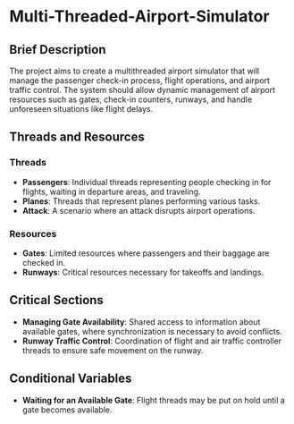 # Multi-Threaded-Airport-Simulator  

## Brief Description

The project aims to create a multithreaded airport simulator that will manage the passenger check-in process, flight operations, and airport traffic control. The system should allow dynamic management of airport resources such as gates, check-in counters, runways, and handle unforeseen situations like flight delays.

## Threads and Resources

### Threads

- **Passengers**: Individual threads representing people checking in for flights, waiting in departure areas, and traveling.
- **Planes**: Threads that represent planes performing various tasks.
- **Attack**: A scenario where an attack disrupts airport operations.

### Resources

- **Gates**: Limited resources where passengers and their baggage are checked in.
- **Runways**: Critical resources necessary for takeoffs and landings.

## Critical Sections

- **Managing Gate Availability**: Shared access to information about available gates, where synchronization is necessary to avoid conflicts.
- **Runway Traffic Control**: Coordination of flight and air traffic controller threads to ensure safe movement on the runway.

## Conditional Variables

- **Waiting for an Available Gate**: Flight threads may be put on hold until a gate becomes available.
